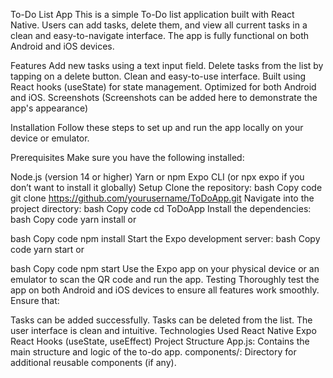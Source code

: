 To-Do List App
This is a simple To-Do list application built with React Native. Users can add tasks, delete them, and view all current tasks in a clean and easy-to-navigate interface. The app is fully functional on both Android and iOS devices.

Features
Add new tasks using a text input field.
Delete tasks from the list by tapping on a delete button.
Clean and easy-to-use interface.
Built using React hooks (useState) for state management.
Optimized for both Android and iOS.
Screenshots
(Screenshots can be added here to demonstrate the app's appearance)

Installation
Follow these steps to set up and run the app locally on your device or emulator.

Prerequisites
Make sure you have the following installed:

Node.js (version 14 or higher)
Yarn or npm
Expo CLI (or npx expo if you don’t want to install it globally)
Setup
Clone the repository:
bash
Copy code
git clone https://github.com/yourusername/ToDoApp.git
Navigate into the project directory:
bash
Copy code
cd ToDoApp
Install the dependencies:
bash
Copy code
yarn install
or

bash
Copy code
npm install
Start the Expo development server:
bash
Copy code
yarn start
or

bash
Copy code
npm start
Use the Expo app on your physical device or an emulator to scan the QR code and run the app.
Testing
Thoroughly test the app on both Android and iOS devices to ensure all features work smoothly. Ensure that:

Tasks can be added successfully.
Tasks can be deleted from the list.
The user interface is clean and intuitive.
Technologies Used
React Native
Expo
React Hooks (useState, useEffect)
Project Structure
App.js: Contains the main structure and logic of the to-do app.
components/: Directory for additional reusable components (if any).
